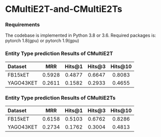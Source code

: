 # CMultiE2T-and-CMultiE2Ts

### Requirements
The codebase is implemented in Python 3.8 or 3.6. Required packages is:
    pytorch    1.8(gpu) or pytorch 1.9(gpu)
    
### Entity Type prediction Results of CMultiE2T
Dataset | MRR | Hits@1 | Hits@3 | Hits@10
:--- | :---: | :---: | :---: | :---:
FB15kET | 0.5928 | 0.4877 | 0.6647 | 0.8083
YAGO43KET | 0.2611 | 0.1582 | 0.2933 | 0.4655

### Entity Type prediction Results of CMultiE2Ts
Dataset | MRR | Hits@1 | Hits@3 | Hits@10
:--- | :---: | :---: | :---: | :---:
FB15kET | 0.6158 | 0.5103 | 0.6762 | 0.8286
YAGO43KET | 0.2734 | 0.1762 | 0.3004 | 0.4813
